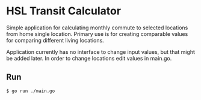 # HSL Transit Calculator

Simple application for calculating monthly commute to selected locations from home single location.
Primary use is for creating comparable values for comparing different living locations.

Application currently has no interface to change input values,
but that might be added later.
In order to change locations edit values in main.go.

## Run

```
$ go run ./main.go
```
